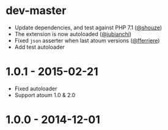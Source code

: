# dev-master

* Update dependencies, and test against PHP 7.1 ([@shouze])
* The extension is now autoloaded ([@jubianchi])
* Fixed `json` asserter when last atoum versions ([@fferriere])
* Add test autoloader

# 1.0.1 - 2015-02-21

* Fixed autoloader
* Support atoum 1.0 & 2.0

# 1.0.0 - 2014-12-01

[@fferriere]: https://github.com/fferriere
[@jubianchi]: https://github.com/jubianchi
[@shouze]: https://github.com/shouze
